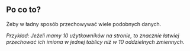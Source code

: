 ## Po co to?
Żeby w ładny sposób przechowywać wiele podobnych danych.

*Przykład: Jeżeli mamy 10 użytkowników na stronie, to znacznie łatwiej przechować ich imiona w jednej tablicy niż w 10 oddzielnych zmiennych.*
